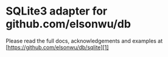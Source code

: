 # SQLite3 adapter for github.com/elsonwu/db

Please read the full docs, acknowledgements and examples at
[https://github.com/elsonwu/db/sqlite][1]

[1]: https://github.com/elsonwu/db/sqlite
